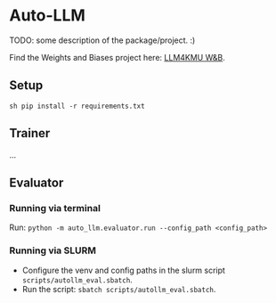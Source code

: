 # Auto-LLM

TODO: some description of the package/project. :)


Find the Weights and Biases project here: [LLM4KMU W&B](https://wandb.ai/llm4kmu/projects).


## Setup

``sh
pip install -r requirements.txt
``

## Trainer

...

## Evaluator

### Running via terminal 
Run: ``python -m auto_llm.evaluator.run --config_path <config_path>``

### Running via SLURM
- Configure the venv and config paths in the slurm script ``scripts/autollm_eval.sbatch``.
- Run the script: ``sbatch scripts/autollm_eval.sbatch``.